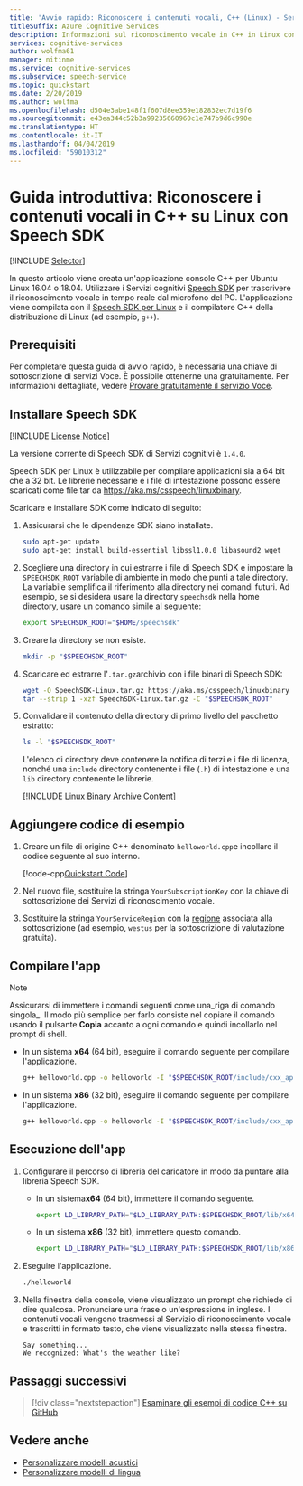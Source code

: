 ```yaml
---
title: 'Avvio rapido: Riconoscere i contenuti vocali, C++ (Linux) - Servizi di riconoscimento vocale'
titleSuffix: Azure Cognitive Services
description: Informazioni sul riconoscimento vocale in C++ in Linux con Speech SDK
services: cognitive-services
author: wolfma61
manager: nitinme
ms.service: cognitive-services
ms.subservice: speech-service
ms.topic: quickstart
ms.date: 2/20/2019
ms.author: wolfma
ms.openlocfilehash: d504e3abe148f1f607d8ee359e182832ec7d19f6
ms.sourcegitcommit: e43ea344c52b3a99235660960c1e747b9d6c990e
ms.translationtype: HT
ms.contentlocale: it-IT
ms.lasthandoff: 04/04/2019
ms.locfileid: "59010312"
---
```

# <a name="quickstart-recognize-speech-in-c-on-linux-by-using-the-speech-sdk"></a>Guida introduttiva: Riconoscere i contenuti vocali in C++ su Linux con Speech SDK

[!INCLUDE [Selector](../../../includes/cognitive-services-speech-service-quickstart-selector.md)]

In questo articolo viene creata un'applicazione console C++ per Ubuntu Linux 16.04 o 18.04. Utilizzare i Servizi cognitivi [Speech SDK](speech-sdk.md) per trascrivere il riconoscimento vocale in tempo reale dal microfono del PC. L'applicazione viene compilata con il [Speech SDK per Linux](https://aka.ms/csspeech/linuxbinary) e il compilatore C++ della distribuzione di Linux (ad esempio, `g++`).

## <a name="prerequisites"></a>Prerequisiti

Per completare questa guida di avvio rapido, è necessaria una chiave di sottoscrizione di servizi Voce. È possibile ottenerne una gratuitamente. Per informazioni dettagliate, vedere [Provare gratuitamente il servizio Voce](get-started.md).

## <a name="install-speech-sdk"></a>Installare Speech SDK

[!INCLUDE [License Notice](../../../includes/cognitive-services-speech-service-license-notice.md)]

La versione corrente di Speech SDK di Servizi cognitivi è `1.4.0`.

Speech SDK per Linux è utilizzabile per compilare applicazioni sia a 64 bit che a 32 bit. Le librerie necessarie e i file di intestazione possono essere scaricati come file tar da https://aka.ms/csspeech/linuxbinary.

Scaricare e installare SDK come indicato di seguito:

1. Assicurarsi che le dipendenze SDK siano installate.

   ```sh
   sudo apt-get update
   sudo apt-get install build-essential libssl1.0.0 libasound2 wget
   ```

1. Scegliere una directory in cui estrarre i file di Speech SDK e impostare la `SPEECHSDK_ROOT` variabile di ambiente in modo che punti a tale directory. La variabile semplifica il riferimento alla directory nei comandi futuri. Ad esempio, se si desidera usare la directory `speechsdk` nella home directory, usare un comando simile al seguente:

   ```sh
   export SPEECHSDK_ROOT="$HOME/speechsdk"
   ```

1. Creare la directory se non esiste.

   ```sh
   mkdir -p "$SPEECHSDK_ROOT"
   ```

1. Scaricare ed estrarre l'`.tar.gz`archivio con i file binari di Speech SDK:

   ```sh
   wget -O SpeechSDK-Linux.tar.gz https://aka.ms/csspeech/linuxbinary
   tar --strip 1 -xzf SpeechSDK-Linux.tar.gz -C "$SPEECHSDK_ROOT"
   ```

1. Convalidare il contenuto della directory di primo livello del pacchetto estratto:

   ```sh
   ls -l "$SPEECHSDK_ROOT"
   ```

   L'elenco di directory deve contenere la notifica di terzi e i file di licenza, nonché una `include` directory contenente i file (`.h`) di intestazione e una `lib` directory contenente le librerie.

   [!INCLUDE [Linux Binary Archive Content](../../../includes/cognitive-services-speech-service-linuxbinary-content.md)]

## <a name="add-sample-code"></a>Aggiungere codice di esempio

1. Creare un file di origine C++ denominato `helloworld.cpp`e incollare il codice seguente al suo interno.

   [!code-cpp[Quickstart Code](~/samples-cognitive-services-speech-sdk/quickstart/cpp-linux/helloworld.cpp#code)]

1. Nel nuovo file, sostituire la stringa `YourSubscriptionKey` con la chiave di sottoscrizione dei Servizi di riconoscimento vocale.

1. Sostituire la stringa `YourServiceRegion` con la [regione](regions.md) associata alla sottoscrizione (ad esempio, `westus` per la sottoscrizione di valutazione gratuita).

## <a name="build-the-app"></a>Compilare l'app

> [!NOTE]
> Assicurarsi di immettere i comandi seguenti come una_riga di comando singola_. Il modo più semplice per farlo consiste nel copiare il comando usando il pulsante **Copia** accanto a ogni comando e quindi incollarlo nel prompt di shell.

* In un sistema **x64**  (64 bit), eseguire il comando seguente per compilare l'applicazione.

  ```sh
  g++ helloworld.cpp -o helloworld -I "$SPEECHSDK_ROOT/include/cxx_api" -I "$SPEECHSDK_ROOT/include/c_api" --std=c++14 -lpthread -lMicrosoft.CognitiveServices.Speech.core -L "$SPEECHSDK_ROOT/lib/x64" -l:libssl.so.1.0.0 -l:libasound.so.2
  ```

* In un sistema **x86** (32 bit), eseguire il comando seguente per compilare l'applicazione.

  ```sh
  g++ helloworld.cpp -o helloworld -I "$SPEECHSDK_ROOT/include/cxx_api" -I "$SPEECHSDK_ROOT/include/c_api" --std=c++14 -lpthread -lMicrosoft.CognitiveServices.Speech.core -L "$SPEECHSDK_ROOT/lib/x86" -l:libssl.so.1.0.0 -l:libasound.so.2
  ```

## <a name="run-the-app"></a>Esecuzione dell'app

1. Configurare il percorso di libreria del caricatore in modo da puntare alla libreria Speech SDK.

   * In un sistema**x64** (64 bit), immettere il comando seguente.

     ```sh
     export LD_LIBRARY_PATH="$LD_LIBRARY_PATH:$SPEECHSDK_ROOT/lib/x64"
     ```

   * In un sistema **x86** (32 bit), immettere questo comando.

     ```sh
     export LD_LIBRARY_PATH="$LD_LIBRARY_PATH:$SPEECHSDK_ROOT/lib/x86"
     ```

1. Eseguire l'applicazione.

   ```sh
   ./helloworld
   ```

1. Nella finestra della console, viene visualizzato un prompt che richiede di dire qualcosa. Pronunciare una frase o un'espressione in inglese. I contenuti vocali vengono trasmessi al Servizio di riconoscimento vocale e trascritti in formato testo, che viene visualizzato nella stessa finestra.

   ```text
   Say something...
   We recognized: What's the weather like?
   ```

## <a name="next-steps"></a>Passaggi successivi

> [!div class="nextstepaction"]
> [Esaminare gli esempi di codice C++ su GitHub](https://aka.ms/csspeech/samples)

## <a name="see-also"></a>Vedere anche 

- [Personalizzare modelli acustici](how-to-customize-acoustic-models.md)
- [Personalizzare modelli di lingua](how-to-customize-language-model.md)
